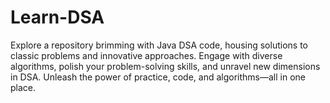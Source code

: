 # Learn-DSA
Explore a repository brimming with Java DSA code, housing solutions to classic problems and innovative approaches. Engage with diverse algorithms, polish your problem-solving skills, and unravel new dimensions in DSA. Unleash the power of practice, code, and algorithms—all in one place.
